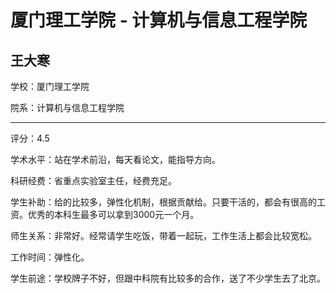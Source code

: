 # 厦门理工学院 - 计算机与信息工程学院

## 王大寒

学校：厦门理工学院

院系：计算机与信息工程学院

* * *

评分：4.5

学术水平：站在学术前沿，每天看论文，能指导方向。

科研经费：省重点实验室主任，经费充足。

学生补助：给的比较多，弹性化机制，根据贡献给。只要干活的，都会有很高的工资。优秀的本科生最多可以拿到3000元一个月。

师生关系：非常好。经常请学生吃饭，带着一起玩，工作生活上都会比较宽松。

工作时间：弹性化。

学生前途：学校牌子不好，但跟中科院有比较多的合作，送了不少学生去了北京。
